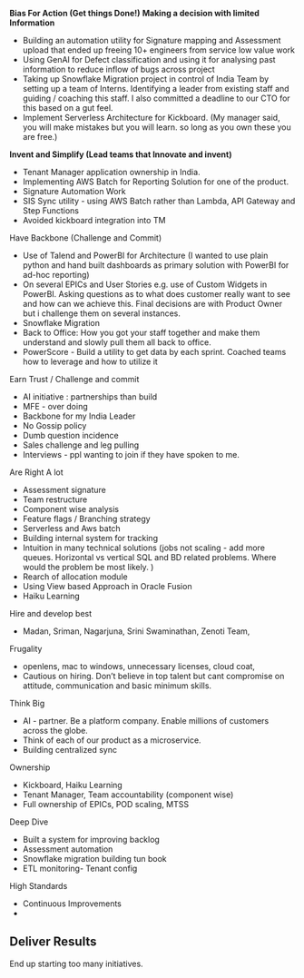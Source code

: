 **Bias For Action (Get things Done!)** 
**Making a decision with limited Information**
- Building an automation utility for Signature mapping and Assessment upload that ended up freeing 10+ engineers from service low value work 
- Using GenAI for Defect classification and using it for analysing past information to reduce inflow of bugs across project 
- Taking up Snowflake Migration project in control of India Team by setting up a team of Interns. Identifying a leader from existing staff and guiding / coaching this staff. I also committed a deadline to our CTO for this based on a gut feel. 
- Implement Serverless Architecture for Kickboard. (My manager said, you will make mistakes but you will learn. so long as you own these you are free.)

**Invent and Simplify (Lead teams that Innovate and invent)**
- Tenant Manager application ownership in India. 
- Implementing AWS Batch for Reporting Solution for one of the product. 
- Signature Automation Work 
- SIS Sync utility - using AWS Batch rather than Lambda, API Gateway and Step Functions 
- Avoided kickboard integration into TM 

Have Backbone (Challenge and Commit)
- Use of Talend and PowerBI for Architecture (I wanted to use plain python and hand built dashboards as primary solution with PowerBI for ad-hoc reporting)
- On several EPICs and User Stories e.g. use of Custom Widgets in PowerBI. Asking questions as to what does customer really want to see and how can we achieve this. Final decisions are with Product Owner but i challenge them on several instances. 
- Snowflake Migration
- Back to Office: How you got your staff together and make them understand and slowly pull them all back to office. 
- PowerScore - Build a utility to get data by each sprint. Coached teams how to leverage and how to utilize it 

Earn Trust / Challenge and commit
- AI initiative : partnerships than build
- MFE - over doing 
- Backbone for my India Leader 
- No Gossip policy 
- Dumb question incidence 
- Sales challenge and leg pulling 
- Interviews - ppl wanting to join if they have spoken to me. 

Are Right A lot
- Assessment signature
- Team restructure 
- Component wise analysis 
- Feature flags / Branching strategy
- Serverless and Aws batch 
- Building internal system for tracking 
- Intuition in many technical solutions (jobs not scaling - add more queues. Horizontal vs vertical SQL and BD related problems. Where would the problem be most likely. )
- Rearch of allocation module 
- Using View based Approach in Oracle Fusion 
- Haiku Learning 

Hire and develop best
- Madan, Sriman, Nagarjuna, Srini Swaminathan, Zenoti Team, 

Frugality
- openlens, mac to windows, unnecessary licenses, cloud coat, 
- Cautious on hiring. Don’t believe in top talent but cant compromise on attitude, communication and basic minimum skills. 

Think Big
- AI - partner. Be a platform company. Enable millions of customers across the globe. 
- Think of each of our product as a microservice. 
- Building centralized sync 

Ownership
- Kickboard, Haiku Learning 
- Tenant Manager, Team accountability (component wise)
- Full ownership of EPICs, POD scaling, MTSS 

Deep Dive
- Built a system for improving backlog
- Assessment automation 
- Snowflake migration building tun book
- ETL monitoring- Tenant config 

High Standards 
- Continuous Improvements 
- 

Deliver Results
- 


End up starting too many initiatives.